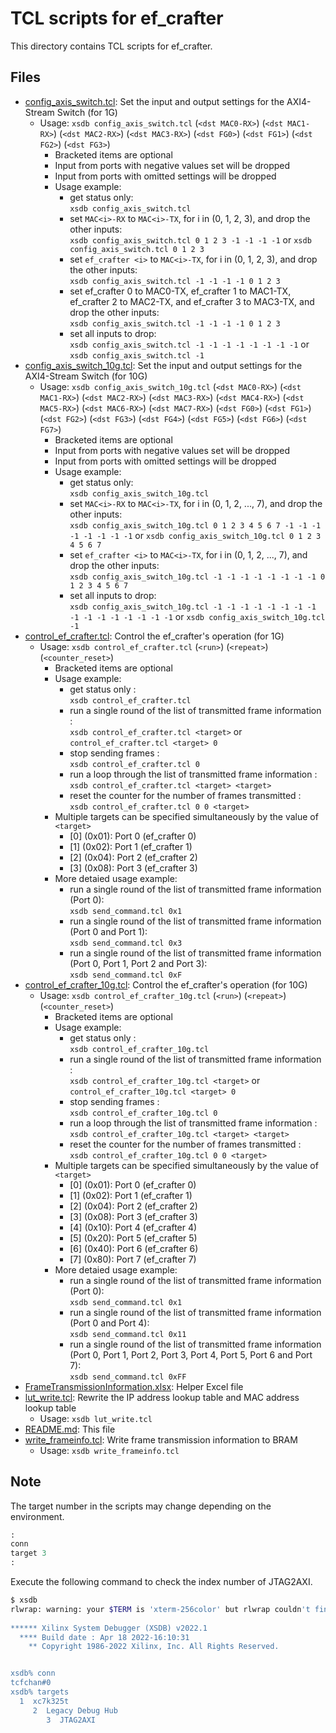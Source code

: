 # TCL scripts for ef_crafter

This directory contains TCL scripts for ef_crafter.

## Files

- [config_axis_switch.tcl](./config_axis_switch.tcl): Set the input and output settings for the AXI4-Stream Switch (for 1G)
  - Usage: `xsdb config_axis_switch.tcl` (`<dst MAC0-RX>`) (`<dst MAC1-RX>`) (`<dst MAC2-RX>`) (`<dst MAC3-RX>`) (`<dst FG0>`) (`<dst FG1>`) (`<dst FG2>`) (`<dst FG3>`)
    - Bracketed items are optional
    - Input from ports with negative values set will be dropped
    - Input from ports with omitted settings will be dropped
    - Usage example:
      - get status only:  
`xsdb config_axis_switch.tcl`
      - set `MAC<i>-RX` to `MAC<i>-TX`, for i in (0, 1, 2, 3), and drop the other inputs:  
`xsdb config_axis_switch.tcl 0 1 2 3 -1 -1 -1 -1` or `xsdb config_axis_switch.tcl 0 1 2 3`
      - set `ef_crafter <i>` to `MAC<i>-TX`, for i in (0, 1, 2, 3), and drop the other inputs:  
`xsdb config_axis_switch.tcl -1 -1 -1 -1 0 1 2 3`
      - set ef_crafter 0 to MAC0-TX, ef_crafter 1 to MAC1-TX, ef_crafter 2 to MAC2-TX, and ef_crafter 3 to MAC3-TX, and drop the other inputs:  
`xsdb config_axis_switch.tcl -1 -1 -1 -1 0 1 2 3`
      - set all inputs to drop:  
`xsdb config_axis_switch.tcl -1 -1 -1 -1 -1 -1 -1 -1` or `xsdb config_axis_switch.tcl -1`
- [config_axis_switch_10g.tcl](./config_axis_switch_10g.tcl): Set the input and output settings for the AXI4-Stream Switch (for 10G)
  - Usage: `xsdb config_axis_switch_10g.tcl` (`<dst MAC0-RX>`) (`<dst MAC1-RX>`) (`<dst MAC2-RX>`) (`<dst MAC3-RX>`) (`<dst MAC4-RX>`) (`<dst MAC5-RX>`) (`<dst MAC6-RX>`) (`<dst MAC7-RX>`) (`<dst FG0>`) (`<dst FG1>`) (`<dst FG2>`) (`<dst FG3>`) (`<dst FG4>`) (`<dst FG5>`) (`<dst FG6>`) (`<dst FG7>`)
    - Bracketed items are optional
    - Input from ports with negative values set will be dropped
    - Input from ports with omitted settings will be dropped
    - Usage example:
      - get status only:  
`xsdb config_axis_switch_10g.tcl`
      - set `MAC<i>-RX` to `MAC<i>-TX`, for i in (0, 1, 2, ..., 7), and drop the other inputs:  
`xsdb config_axis_switch_10g.tcl 0 1 2 3 4 5 6 7 -1 -1 -1 -1 -1 -1 -1 -1` or `xsdb config_axis_switch_10g.tcl 0 1 2 3 4 5 6 7`
      - set `ef_crafter <i>` to `MAC<i>-TX`, for i in (0, 1, 2, ..., 7), and drop the other inputs:  
`xsdb config_axis_switch_10g.tcl -1 -1 -1 -1 -1 -1 -1 -1 0 1 2 3 4 5 6 7`
      - set all inputs to drop:  
`xsdb config_axis_switch_10g.tcl -1 -1 -1 -1 -1 -1 -1 -1 -1 -1 -1 -1 -1 -1 -1 -1` or `xsdb config_axis_switch_10g.tcl -1`
- [control_ef_crafter.tcl](./control_ef_crafter.tcl): Control the ef_crafter's operation (for 1G)
  - Usage: `xsdb control_ef_crafter.tcl` (`<run>`) (`<repeat>`) (`<counter_reset>`)
    - Bracketed items are optional
    - Usage example:
      - get status only                                                 :  
`xsdb control_ef_crafter.tcl`
      - run a single round of the list of transmitted frame information :  
`xsdb control_ef_crafter.tcl <target>` or `control_ef_crafter.tcl <target> 0`
      - stop sending frames                                             :  
`xsdb control_ef_crafter.tcl 0`
      - run a loop through the list of transmitted frame information    :  
`xsdb control_ef_crafter.tcl <target> <target>`
      - reset the counter for the number of frames transmitted          :  
`xsdb control_ef_crafter.tcl 0 0 <target>`
    - Multiple targets can be specified simultaneously by the value of `<target>`
      - [0] (0x01): Port 0 (ef_crafter 0)
      - [1] (0x02): Port 1 (ef_crafter 1)
      - [2] (0x04): Port 2 (ef_crafter 2)
      - [3] (0x08): Port 3 (ef_crafter 3)
    - More detaied usage example:
      - run a single round of the list of transmitted frame information (Port 0):  
`xsdb send_command.tcl 0x1`
      - run a single round of the list of transmitted frame information (Port 0 and Port 1):  
`xsdb send_command.tcl 0x3`
      - run a single round of the list of transmitted frame information (Port 0, Port 1, Port 2 and Port 3):  
`xsdb send_command.tcl 0xF`
- [control_ef_crafter_10g.tcl](./control_ef_crafter_10g.tcl): Control the ef_crafter's operation (for 10G)
  - Usage: `xsdb control_ef_crafter_10g.tcl` (`<run>`) (`<repeat>`) (`<counter_reset>`)
    - Bracketed items are optional
    - Usage example:
      - get status only                                                 :  
`xsdb control_ef_crafter_10g.tcl`
      - run a single round of the list of transmitted frame information :  
`xsdb control_ef_crafter_10g.tcl <target>` or `control_ef_crafter_10g.tcl <target> 0`
      - stop sending frames                                             :  
`xsdb control_ef_crafter_10g.tcl 0`
      - run a loop through the list of transmitted frame information    :  
`xsdb control_ef_crafter_10g.tcl <target> <target>`
      - reset the counter for the number of frames transmitted          :  
`xsdb control_ef_crafter_10g.tcl 0 0 <target>`
    - Multiple targets can be specified simultaneously by the value of `<target>`
      - [0] (0x01): Port 0 (ef_crafter 0)
      - [1] (0x02): Port 1 (ef_crafter 1)
      - [2] (0x04): Port 2 (ef_crafter 2)
      - [3] (0x08): Port 3 (ef_crafter 3)
      - [4] (0x10): Port 4 (ef_crafter 4)
      - [5] (0x20): Port 5 (ef_crafter 5)
      - [6] (0x40): Port 6 (ef_crafter 6)
      - [7] (0x80): Port 7 (ef_crafter 7)
    - More detaied usage example:
      - run a single round of the list of transmitted frame information (Port 0):  
`xsdb send_command.tcl 0x1`
      - run a single round of the list of transmitted frame information (Port 0 and Port 4):  
`xsdb send_command.tcl 0x11`
      - run a single round of the list of transmitted frame information (Port 0, Port 1, Port 2, Port 3, Port 4, Port 5, Port 6 and Port 7):  
`xsdb send_command.tcl 0xFF`
- [FrameTransmissionInformation.xlsx](./FrameTransmissionInformation.xlsx): Helper Excel file
- [lut_write.tcl](./lut_write.tcl): Rewrite the IP address lookup table and MAC address lookup table
  - Usage: `xsdb lut_write.tcl`
- [README.md](./README.md): This file
- [write_frameinfo.tcl](./write_frameinfo.tcl): Write frame transmission information to BRAM
  - Usage: `xsdb write_frameinfo.tcl`

## Note
The target number in the scripts may change depending on the environment.
```tcl
:
conn
target 3
:
```
Execute the following command to check the index number of JTAG2AXI.
```sh
$ xsdb
rlwrap: warning: your $TERM is 'xterm-256color' but rlwrap couldn't find it in the terminfo database. Expect some problems.
                                                                                                                                
****** Xilinx System Debugger (XSDB) v2022.1
  **** Build date : Apr 18 2022-16:10:31
    ** Copyright 1986-2022 Xilinx, Inc. All Rights Reserved.


xsdb% conn                                                                                                                      
tcfchan#0
xsdb% targets                                                                                                                   
  1  xc7k325t
     2  Legacy Debug Hub
        3  JTAG2AXI
```
